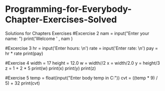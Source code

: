 # Programming-for-Everybody-Chapter-Exercises-Solved
Solutions for Chapters  Exercises 
#Excercise 2
nam = input("Enter your name: ")
print('Welcome ' , nam )

#Excercise 3
hr = input('Enter hours: \n')
rate = input('Enter rate: \n')
pay = hr * rate
print(pay)

#Exercise 4
width = 17
height = 12.0
w = width//2
x = width/2.0
y = height/3
z = 1 + 2 * 5
print(w)
print(x)
print(y)
print(z)

#Exercise 5
temp = float(input("Enter body temp in C:"))
cvt = ((temp * 9) / 5) + 32
print(cvt)
